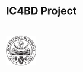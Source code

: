# IC4BD Project

<!-- PROJECT LOGO -->
<br />
<p align="left">
<img src="fig/polito.png" alt="Logo" width="80" height="80">
</p>
